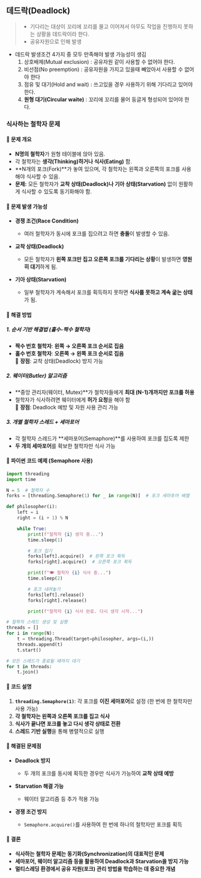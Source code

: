
## 데드락(Deadlock)
> * 기다리는 대상이 꼬리에 꼬리를 물고 이어져서 아무도 작업을 진행하지 못하는 상황을 데드락이라 한다.
> * 공유자원으로 인해 발생

* 데드락 발생조건 4가지 중 모두 만족해야 발생 가능성이 생김
  1. 상호배제(Mutual exclusion) : 공유자원 같이 사용할 수 없어야 한다.
  2. 비선점(No preemption) : 공유자원을 가지고 있을때 빼았아서 사용할 수 없어야 한다
  3. 점유 및 대기(Hold and wait) : 쓰고있을 경우 사용하기 위해 기다리고 있어야 한다.
  4. **원형 대기(Circular waite)** : 꼬리에 꼬리를 물어 둥글게 형성되어 있어야 한다.

### 식사하는 철학자 문제

#### 📌 문제 개요
- **N명의 철학자**가 원형 테이블에 앉아 있음.
- 각 철학자는 **생각(Thinking)하거나 식사(Eating)** 함.
- **N개의 포크(Fork)**가 놓여 있으며, 각 철학자는 왼쪽과 오른쪽의 포크를 사용해야 식사할 수 있음.
- **문제:** 모든 철학자가 **교착 상태(Deadlock)나 기아 상태(Starvation)** 없이 원활하게 식사할 수 있도록 동기화해야 함.

#### 📌 문제 발생 가능성
- **경쟁 조건(Race Condition)**  
  - 여러 철학자가 동시에 포크를 집으려고 하면 **충돌**이 발생할 수 있음.  

- **교착 상태(Deadlock)**  
  - 모든 철학자가 **왼쪽 포크만 집고 오른쪽 포크를 기다리는 상황**이 발생하면 **영원히 대기**하게 됨.  

- **기아 상태(Starvation)**  
  - 일부 철학자가 계속해서 포크를 획득하지 못하면 **식사를 못하고 계속 굶는 상태**가 됨.

#### 📌 해결 방법
#####  **1. 순서 기반 해결법 (홀수-짝수 철학자)**
- **짝수 번호 철학자**: **왼쪽 → 오른쪽 포크 순서로 집음**  
- **홀수 번호 철학자**: **오른쪽 → 왼쪽 포크 순서로 집음**  
📌 **장점**: 교착 상태(Deadlock) 방지 가능

#####  **2. 웨이터(Butler) 알고리즘**
- **중앙 관리자(웨이터, Mutex)**가 철학자들에게 **최대 (N-1)개까지만 포크를 허용**  
- 철학자가 식사하려면 웨이터에게 **허가 요청**을 해야 함  
📌 **장점**: Deadlock 예방 및 자원 사용 관리 가능

#####  **3. 개별 철학자 스레드 + 세마포어**
- 각 철학자 스레드가 **세마포어(Semaphore)**를 사용하여 포크를 집도록 제한  
- **두 개의 세마포어**를 확보한 철학자만 식사 가능

#### 📌 파이썬 코드 예제 (Semaphore 사용)
```python
import threading
import time

N = 5  # 철학자 수
forks = [threading.Semaphore(1) for _ in range(N)]  # 포크 세마포어 배열

def philosopher(i):
    left = i
    right = (i + 1) % N

    while True:
        print(f"철학자 {i} 생각 중...")
        time.sleep(1)

        # 포크 집기
        forks[left].acquire()  # 왼쪽 포크 획득
        forks[right].acquire()  # 오른쪽 포크 획득

        print(f"🍽️ 철학자 {i} 식사 중...")
        time.sleep(2)

        # 포크 내려놓기
        forks[left].release()
        forks[right].release()

        print(f"철학자 {i} 식사 완료. 다시 생각 시작...")

# 철학자 스레드 생성 및 실행
threads = []
for i in range(N):
    t = threading.Thread(target=philosopher, args=(i,))
    threads.append(t)
    t.start()

# 모든 스레드가 종료될 때까지 대기
for t in threads:
    t.join()
```

#### 📌 코드 설명
1. **`threading.Semaphore(1)`**: 각 포크를 **이진 세마포어**로 설정 (한 번에 한 철학자만 사용 가능)  
2. **각 철학자는 왼쪽과 오른쪽 포크를 집고 식사**  
3. **식사가 끝나면 포크를 놓고 다시 생각 상태로 전환**  
4. **스레드 기반 실행**을 통해 병렬적으로 실행

#### 📌 해결된 문제점
* **Deadlock 방지**  
   - 두 개의 포크를 동시에 획득한 경우만 식사가 가능하여 **교착 상태 예방**  

* **Starvation 해결 가능**  
   - 웨이터 알고리즘 등 추가 적용 가능  

* **경쟁 조건 방지**  
   - `Semaphore.acquire()`를 사용하여 한 번에 하나의 철학자만 포크를 획득

#### 📌 결론
- **식사하는 철학자 문제는 동기화(Synchronization)의 대표적인 문제**  
- **세마포어, 웨이터 알고리즘 등을 활용하여 Deadlock과 Starvation을 방지 가능**  
- **멀티스레딩 환경에서 공유 자원(포크) 관리 방법을 학습하는 데 중요한 개념** 